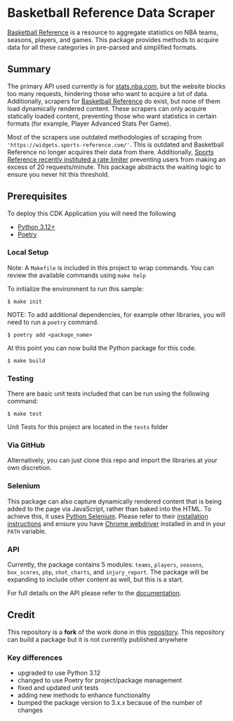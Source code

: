 # Basketball Reference Data Scraper

[Basketball Reference](https://www.basketball-reference.com/) is a resource to aggregate statistics on NBA teams, seasons, players, and games. This package provides methods to acquire data for all these categories in pre-parsed and simplified formats.

## Summary

The primary API used currently is for [stats.nba.com](https://stats.nba.com/), but the website blocks too many requests, hindering those who want to acquire a lot of data. Additionally, scrapers for [Basketball Reference](https://www.basketball-reference.com/) do exist, but none of them load dynamically rendered content. These scrapers can only acquire statically loaded content, preventing those who want statistics in certain formats (for example, Player Advanced Stats Per Game).

Most of the scrapers use outdated methodologies of scraping from `'https://widgets.sports-reference.com/'`. This is outdated and Basketball Reference no longer acquires their data from there. Additionally, [Sports Reference recently instituted a rate limiter](https://www.sports-reference.com/bot-traffic.html) preventing users from making an excess of 20 requests/minute. This package abstracts the waiting logic to ensure you never hit this threshold.

 ## Prerequisites
 To deploy this CDK Application you will need the following
 - [Python 3.12+](https://www.python.org/downloads/)
 - [Poetry](https://python-poetry.org/)
 

### Local Setup
Note: A `Makefile` is included in this project to wrap commands. 
You can review the available commands using `make help`  

To initialize the environment to run this sample:

```
$ make init
```

NOTE: To add additional dependencies, for example other libraries, you will need to run a `poetry` command.

```
$ poetry add <package_name>
```

At this point you can now build the Python package for this code.

```
$ make build
```

### Testing
There are basic unit tests included that can be run using the following command:

```
$ make test
```
Unit Tests for this project are located in the `tests` folder 

### Via GitHub
Alternatively, you can just clone this repo and import the libraries at your own discretion.

### Selenium

This package can also capture dynamically rendered content that is being added to the page via JavaScript, rather than baked into the HTML. To achieve this, it uses [Python Selenium](https://selenium-python.readthedocs.io/). Please refer to their [installation instructions](https://selenium-python.readthedocs.io/installation.html) and ensure you have [Chrome webdriver](https://selenium-python.readthedocs.io/installation.html#drivers) installed in and in your `PATH` variable.

### API
Currently, the package contains 5 modules: `teams`, `players`, `seasons`, `box_scores`, `pbp`, `shot_charts`, and `injury_report`. 
The package will be expanding to include other content as well, but this is a start.

For full details on the API please refer to the [documentation](https://github.com/aabragan/basketball_reference_scraper/blob/main/README.md).


## Credit
This repository is a **fork** of the work done in this [repository](https://github.com/vishaalagartha/basketball_reference_scraper). This repository can build a package but it is not currently published anywhere

### Key differences
- upgraded to use Python 3.12
- changed to use Poetry for project/package management
- fixed and updated unit tests
- adding new methods to enhance functionality
- bumped the package version to 3.x.x because of the number of changes